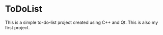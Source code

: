 # ToDoList
This is a simple to-do-list project created using C++ and Qt. This is also my first project. 
